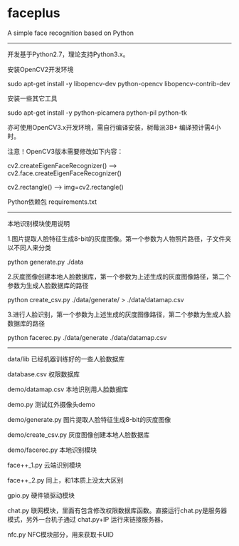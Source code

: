 # faceplus
A simple face recognition based on Python

------

开发基于Python2.7，理论支持Python3.x。

安装OpenCV2开发环境

sudo apt-get install -y libopencv-dev python-opencv libopencv-contrib-dev

安装一些其它工具

sudo apt-get install -y python-picamera python-pil python-tk

亦可使用OpenCV3.x开发环境，需自行编译安装，树莓派3B+ 编译预计需4小时。

注意！OpenCV3版本需要修改如下内容：

cv2.createEigenFaceRecognizer() —> cv2.face.createEigenFaceRecognizer() 

cv2.rectangle() —> img=cv2.rectangle()

Python依赖包 requirements.txt

------

本地识别模块使用说明

1.图片提取人脸特征生成8-bit的灰度图像。第一个参数为人物照片路径，子文件夹以不同人来分类

python generate.py ./data

2.灰度图像创建本地人脸数据库，第一个参数为上述生成的灰度图像路径，第二个参数为生成人脸数据库的路径

python create_csv.py ./data/generate/ > ./data/datamap.csv

3.进行人脸识别，第一个参数为上述生成的灰度图像路径，第二个参数为生成人脸数据库的路径

python facerec.py ./data/generate ./data/datamap.csv

------

data/lib 已经机器训练好的一些人脸数据库

database.csv 权限数据库

demo/datamap.csv 本地识别用人脸数据库

demo.py 测试红外摄像头demo

demo/generate.py 图片提取人脸特征生成8-bit的灰度图像

demo/create_csv.py 灰度图像创建本地人脸数据库

demo/facerec.py 本地识别模块

face++_1.py 云端识别模块

face++_2.py 同上，和1本质上没太大区别

gpio.py 硬件锁驱动模块

chat.py 联网模块，里面有包含修改权限数据库函数。直接运行chat.py是服务器模式，另外一台机子通过 chat.py+IP 运行来链接服务器。
	
nfc.py NFC模块部分，用来获取卡UID